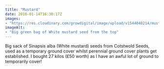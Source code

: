 ```yaml
---
title: "Mustard"
date: 2018-01-14T16:30:17Z
images: 
- "https://res.cloudinary.com/growdigital/image/upload/v1544048214/mustard-seeds-39652721742.jpg"
imageAlt: 
- "Big green bag of White mustard seed from the top"
---
```


Big sack of Sinapsis alba (White mustard) seeds from Cotstwold Seeds, used as a temporary ground cover whilst perennial ground cover plants get established. I bought 27 kilos (£50 worth) as I have an awful lot of ground to temporarily cover!
